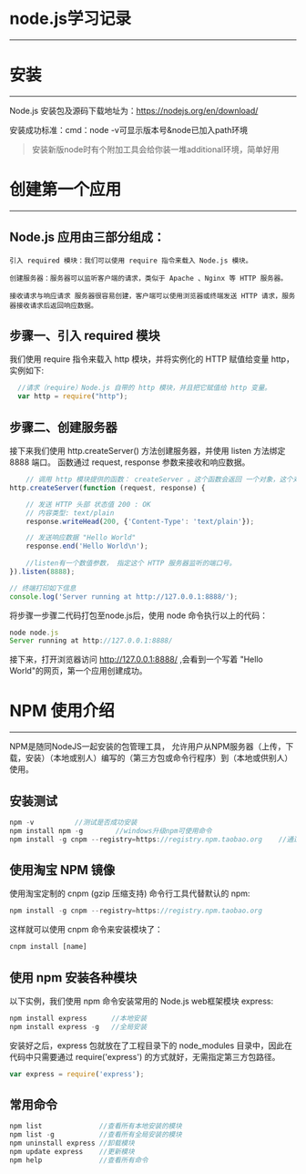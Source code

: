 # node.js学习记录
---

# 安装
---
Node.js 安装包及源码下载地址为：https://nodejs.org/en/download/

安装成功标准：cmd：node -v可显示版本号&node已加入path环境

> 安装新版node时有个附加工具会给你装一堆additional环境，简单好用




# 创建第一个应用
---
## Node.js 应用由三部分组成：

    引入 required 模块：我们可以使用 require 指令来载入 Node.js 模块。

    创建服务器：服务器可以监听客户端的请求，类似于 Apache 、Nginx 等 HTTP 服务器。

    接收请求与响应请求 服务器很容易创建，客户端可以使用浏览器或终端发送 HTTP 请求，服务器接收请求后返回响应数据。

## 步骤一、引入 required 模块

我们使用 require 指令来载入 http 模块，并将实例化的 HTTP 赋值给变量 http，实例如下:

```javascript
  //请求（require）Node.js 自带的 http 模块，并且把它赋值给 http 变量。
  var http = require("http");
```
## 步骤二、创建服务器

接下来我们使用 http.createServer() 方法创建服务器，并使用 listen 方法绑定 8888 端口。 函数通过 request, response 参数来接收和响应数据。

```javascript
    // 调用 http 模块提供的函数： createServer 。这个函数会返回 一个对象，这个对象有一个叫做 listen 的方法。
http.createServer(function (request, response) {

    // 发送 HTTP 头部 状态值 200 : OK
    // 内容类型: text/plain
    response.writeHead(200, {'Content-Type': 'text/plain'});

    // 发送响应数据 "Hello World"
    response.end('Hello World\n');
    
    //listen有一个数值参数， 指定这个 HTTP 服务器监听的端口号。
}).listen(8888);

// 终端打印如下信息
console.log('Server running at http://127.0.0.1:8888/');
```



将步骤一步骤二代码打包至node.js后，使用 node 命令执行以上的代码：

```javascript
node node.js
Server running at http://127.0.0.1:8888/
```

接下来，打开浏览器访问 http://127.0.0.1:8888/   ,会看到一个写着 "Hello World"的网页，第一个应用创建成功。




# NPM 使用介绍
---
NPM是随同NodeJS一起安装的包管理工具，
允许用户从NPM服务器（上传，下载，安装）（本地或别人）编写的（第三方包或命令行程序）到（本地或供别人）使用。

## 安装测试
```javascript
npm -v          //测试是否成功安装
npm install npm -g        //windows升级npm可使用命令 
npm install -g cnpm --registry=https://registry.npm.taobao.org    //通过（淘宝）镜像升级npm可使用命令
```
    

## 使用淘宝 NPM 镜像

使用淘宝定制的 cnpm (gzip 压缩支持) 命令行工具代替默认的 npm:
```javascript
npm install -g cnpm --registry=https://registry.npm.taobao.org
```

这样就可以使用 cnpm 命令来安装模块了：
```javascript
cnpm install [name]
```

## 使用 npm 安装各种模块

以下实例，我们使用 npm 命令安装常用的 Node.js web框架模块 express:
```javascript
npm install express      //本地安装
npm install express -g   //全局安装
```

安装好之后，express 包就放在了工程目录下的 node_modules 目录中，因此在代码中只需要通过 require('express') 的方式就好，无需指定第三方包路径。
```javascript
var express = require('express');
```

## 常用命令

```javascript
npm list              //查看所有本地安装的模块
npm list -g           //查看所有全局安装的模块
npm uninstall express //卸载模块
npm update express    //更新模块
npm help              //查看所有命令

```
